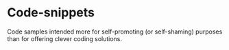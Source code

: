# Code-snippets
Code samples intended more for self-promoting (or self-shaming) purposes than for offering clever coding solutions.
